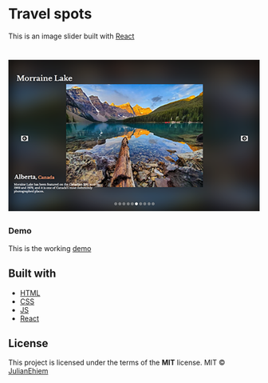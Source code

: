 # Travel spots

This is an image slider built with [React](https://reactjs.org/)

<h1 align="center">
<img src="src/images/screenshot1.png" alt="Travel spot screenshot">
</h1>

### Demo

This is the working [demo](https://julianehiem.github.io/travel-spots/)

## Built with

- [HTML](https://developer.mozilla.org/en-US/docs/Web/HTML)
- [CSS](https://developer.mozilla.org/en-US/docs/Web/CSS)
- [JS](https://developer.mozilla.org/en-US/docs/Web/JavaScript)
- [React](https://reactjs.org/)

## License

This project is licensed under the terms of the **MIT** license.
MIT © [JulianEhiem](https://github.com/JulianEhiem)
